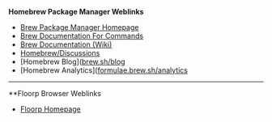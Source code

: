 **Homebrew Package Manager Weblinks**
- [Brew Package Manager Homepage](https://brew.sh/)
- [Brew Documentation For Commands](https://docs.brew.sh/Manpage)
- [Brew Documentation (Wiki)]([docs.brew.sh](https://docs.brew.sh))
- [Homebrew/Discussions](https://github.com/Homebrew/discussions/discussions)
- [Homebrew Blog]([brew.sh/blog](https://brew.sh/blog/)
- [Homebrew Analytics]([formulae.brew.sh/analytics](https://formulae.brew.sh/analytics/)

---
**Floorp Browser Weblinks
- [Floorp Homepage](https://floorp.app/en/)
